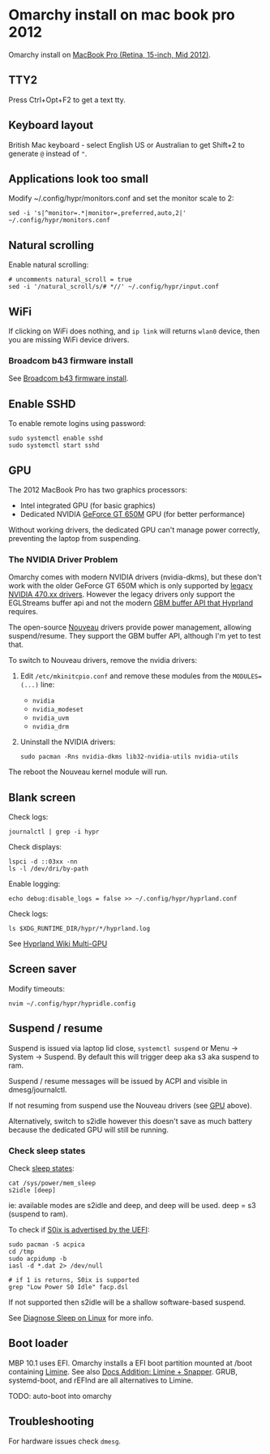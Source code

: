 # Omarchy install on mac book pro 2012

Omarchy install on [MacBook Pro (Retina, 15-inch, Mid 2012)](https://support.apple.com/en-us/112576).

## TTY2

Press Ctrl+Opt+F2 to get a text tty.

## Keyboard layout

British Mac keyboard - select English US or Australian to get Shift+2 to generate `@` instead of `"`.

## Applications look too small

Modify ~/.config/hypr/monitors.conf and set the monitor scale to 2:

```
sed -i 's|^monitor=.*|monitor=,preferred,auto,2|' ~/.config/hypr/monitors.conf
```

## Natural scrolling

Enable natural scrolling:

```
# uncomments natural_scroll = true
sed -i '/natural_scroll/s/# *//' ~/.config/hypr/input.conf
```

## WiFi

If clicking on WiFi does nothing, and `ip link` will returns `wlan0` device, then you are missing WiFi device drivers.

### Broadcom b43 firmware install

See [Broadcom b43 firmware install](https://github.com/tekumara/setup-arch/blob/main/install/b43firmware.md).

## Enable SSHD

To enable remote logins using password:

```
sudo systemctl enable sshd
sudo systemctl start sshd
```

## GPU

The 2012 MacBook Pro has two graphics processors:

- Intel integrated GPU (for basic graphics)
- Dedicated NVIDIA [GeForce GT 650M](https://en.wikipedia.org/wiki/GeForce_600_series) GPU (for better performance)

Without working drivers, the dedicated GPU can't manage power correctly, preventing the laptop from suspending.

### The NVIDIA Driver Problem

Omarchy comes with modern NVIDIA drivers (nvidia-dkms), but these don't work with the older GeForce GT 650M which is only supported by [legacy NVIDIA 470.xx drivers](https://www.nvidia.com/en-us/drivers/unix/legacy-gpu/). However the legacy drivers only support the EGLStreams buffer api and not the modern [GBM buffer API that Hyprland](https://wiki.archlinux.org/title/Wayland#Requirements) requires.

The open-source [Nouveau](https://wiki.archlinux.org/title/Nouveau) drivers provide power management, allowing suspend/resume. They support the GBM buffer API, although I'm yet to test that.

To switch to Nouveau drivers, remove the nvidia drivers:

1. Edit `/etc/mkinitcpio.conf` and remove these modules from the `MODULES=(...)` line:

   - `nvidia`
   - `nvidia_modeset`
   - `nvidia_uvm`
   - `nvidia_drm`

2. Uninstall the NVIDIA drivers:

   ```
   sudo pacman -Rns nvidia-dkms lib32-nvidia-utils nvidia-utils
   ```

The reboot the Nouveau kernel module will run.

## Blank screen

Check logs:

```
journalctl | grep -i hypr
```

Check displays:

```
lspci -d ::03xx -nn
ls -l /dev/dri/by-path
```

Enable logging:

```
echo debug:disable_logs = false >> ~/.config/hypr/hyprland.conf
```

Check logs:

```
ls $XDG_RUNTIME_DIR/hypr/*/hyprland.log
```

See [Hyprland Wiki Multi-GPU](https://wiki.hypr.land/Configuring/Multi-GPU/)

## Screen saver

Modify timeouts:

```
nvim ~/.config/hypr/hypridle.config
```

## Suspend / resume

Suspend is issued via laptop lid close, `systemctl suspend` or Menu -> System -> Suspend. By default this will trigger deep aka s3 aka suspend to ram.

Suspend / resume messages will be issued by ACPI and visible in dmesg/journalctl.

If not resuming from suspend use the Nouveau drivers (see [GPU](#gpu) above).

Alternatively, switch to s2idle however this doesn't save as much battery because the dedicated GPU will still be running.

### Check sleep states

Check [sleep states](https://wiki.archlinux.org/title/Power_management/Suspend_and_hibernate#Changing_suspend_method):

```
cat /sys/power/mem_sleep
s2idle [deep]
```

ie: available modes are s2idle and deep, and deep will be used. deep = s3 (suspend to ram).

To check if [S0ix is advertised by the UEFI](https://docs.anduinos.com/Skills/System-Management/Diagnose-Sleep.html#21-querying-acpi-tables):

```
sudo pacman -S acpica
cd /tmp
sudo acpidump -b
iasl -d *.dat 2> /dev/null

# if 1 is returns, S0ix is supported
grep "Low Power S0 Idle" facp.dsl
```

If not supported then s2idle will be a shallow software-based suspend.

See [Diagnose Sleep on Linux](https://docs.anduinos.com/Skills/System-Management/Diagnose-Sleep.html) for more info.

## Boot loader

MBP 10.1 uses EFI. Omarchy installs a EFI boot partition mounted at /boot containing [Limine](https://wiki.archlinux.org/title/Limine). See also [Docs Addition: Limine + Snapper](https://github.com/basecamp/omarchy/issues/1068). GRUB, systemd-boot, and rEFInd are all alternatives to Limine.

TODO: auto-boot into omarchy

## Troubleshooting

For hardware issues check `dmesg`.
